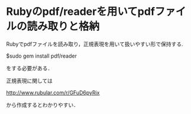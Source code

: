 # Rubyのpdf/readerを用いてpdfファイルの読み取りと格納
Rubyでpdfファイルを読み取り，正規表現を用いて扱いやすい形で保持する.

$sudo gem install pdf/reader

をする必要がある．

正規表現に関しては

http://www.rubular.com/r/GFuD6pyRix

から作成するとわかりやすい．


